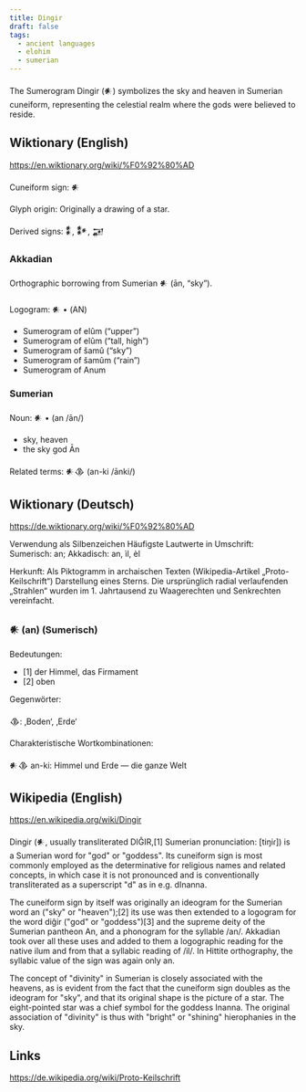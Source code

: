 ```yaml
---
title: Dingir
draft: false
tags:
  - ancient languages
  - elohim
  - sumerian
---
```


The Sumerogram Dingir (𒀭) symbolizes the sky and heaven in Sumerian cuneiform, representing the celestial realm where the gods were believed to reside.

## Wiktionary (English)

https://en.wiktionary.org/wiki/%F0%92%80%AD

Cuneiform sign: 𒀭

Glyph origin: Originally a drawing of a star.

Derived signs: 𒀮, 𒀯, 𒂼

### Akkadian

Orthographic borrowing from Sumerian 𒀭 (ān, “sky”).

Logogram: 𒀭 • (AN)

- Sumerogram of elûm (“upper”)
- Sumerogram of elûm (“tall, high”)
- Sumerogram of šamû (“sky”)
- Sumerogram of šamûm (“rain”)
- Sumerogram of Anum

### Sumerian

Noun: 𒀭 • (an /ān/)

- sky, heaven
- the sky god Ān

Related terms: 𒀭𒆠 (an-ki /ānki/)

## Wiktionary (Deutsch)

https://de.wiktionary.org/wiki/%F0%92%80%AD

Verwendung als Silbenzeichen
Häufigste Lautwerte in Umschrift: Sumerisch: an; Akkadisch: an, ìl, èl

Herkunft:
Als Piktogramm in archaischen Texten (Wikipedia-Artikel „Proto-Keilschrift“) Darstellung eines Sterns. Die ursprünglich radial verlaufenden „Strahlen“ wurden im 1. Jahrtausend zu Waagerechten und Senkrechten vereinfacht.

### 𒀭 (an) (Sumerisch)

Bedeutungen:

- [1] der Himmel, das Firmament
- [2] oben

Gegenwörter:

𒆠: ‚Boden‘, ‚Erde‘

Charakteristische Wortkombinationen:

𒀭𒆠 an-ki: Himmel und Erde — die ganze Welt

## Wikipedia (English)

https://en.wikipedia.org/wiki/Dingir

Dingir (𒀭, usually transliterated DIĜIR,[1] Sumerian pronunciation: [tiŋiɾ]) is a Sumerian word for "god" or "goddess". Its cuneiform sign is most commonly employed as the determinative for religious names and related concepts, in which case it is not pronounced and is conventionally transliterated as a superscript "d" as in e.g. dInanna.

The cuneiform sign by itself was originally an ideogram for the Sumerian word an ("sky" or "heaven");[2] its use was then extended to a logogram for the word diĝir ("god" or "goddess")[3] and the supreme deity of the Sumerian pantheon An, and a phonogram for the syllable /an/. Akkadian took over all these uses and added to them a logographic reading for the native ilum and from that a syllabic reading of /il/. In Hittite orthography, the syllabic value of the sign was again only an.

The concept of "divinity" in Sumerian is closely associated with the heavens, as is evident from the fact that the cuneiform sign doubles as the ideogram for "sky", and that its original shape is the picture of a star. The eight-pointed star was a chief symbol for the goddess Inanna. The original association of "divinity" is thus with "bright" or "shining" hierophanies in the sky.

## Links

https://de.wikipedia.org/wiki/Proto-Keilschrift
